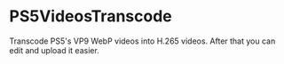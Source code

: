 # PS5VideosTranscode
Transcode PS5's VP9 WebP videos into H.265 videos. After that you can edit and upload it easier.
